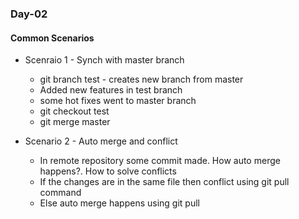 ### Day-02

#### Common Scenarios

* Scenraio 1 - Synch with master branch
    * git branch test - creates new branch from master
    * Added new features in test branch
    * some hot fixes went to master branch
    * git checkout test
    * git merge master

* Scenario 2 - Auto merge and conflict
    * In remote repository some commit made. How auto merge happens?. How to solve conflicts
    * If the changes are in the same file then conflict using git pull command
    * Else auto merge happens using git pull
